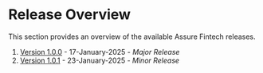 # Release Overview 
This section provides an overview of the available Assure Fintech releases. 

1. [Version 1.0.0](./releases/Version%201.0.0.md) - 17-January-2025 - *Major Release*
2. [Version 1.0.1](./releases/Version%201.0.1.md) - 23-January-2025 - *Minor Release*
